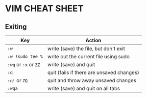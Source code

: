 # VIM CHEAT SHEET

## Exiting

| Key                   | Action                                    |
| --------------------- | ----------------------------------------- |
| `:w`                  | write (save) the file, but don't exit     |
| `:w !sudo tee %`      | write out the current file using sudo     |
| `:wq` or `:x` or `ZZ` | write (save) and quit                     |
| `:q`                  | quit (fails if there are unsaved changes) |
| `:q!` or `ZQ`         | quit and throw away unsaved changes       |
| `:wqa`                | write (save) and quit on all tabs         |
